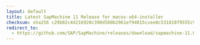 ```yaml
---
layout: default
title: Latest SapMachine 11 Release for macos-x64-installer
checksum: sha256 c29b02c44216920c390d560b2961ef94815ccee8c53181079555c9d980e68ef4
redirect_to:
  - https://github.com/SAP/SapMachine/releases/download/sapmachine-11.0.20/sapmachine-jre-11.0.20_macos-x64_bin.dmg
---
```

